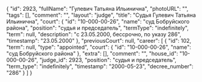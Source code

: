 {
    "id": 2923,
    "fullName": "Гулевич Татьяна Ильинична",
    "photoURL": "",
    "tags": [],
    "comment": "",
    "layout": "judge",
    "title": "Судья Гулевич Татьяна Ильинична",
    "court": {
        "id": "10-000-00-26",
        "name": "суд Бобруйского района",
        "position": "судья и председатель",
        "termType": "indefinitely",
        "term": null,
        "description": "c 23.05.2000, бессрочно, по указу 286",
        "timestamp": "23.05.2000"
    },
    "previousCourt": null,
    "career": [
        {
            "id": 102,
            "term": null,
            "type": "appointed",
            "court": {
                "id": "10-000-00-26",
                "name": "суд Бобруйского района"
            },
            "extra": [],
            "comment": "",
            "house_id": "10-000-00-26",
            "judge_id": 2923,
            "position": "судья и председатель",
            "term_type": "indefinitely",
            "timestamp": "2000-05-23",
            "decree_number": "286"
        }
    ]
}